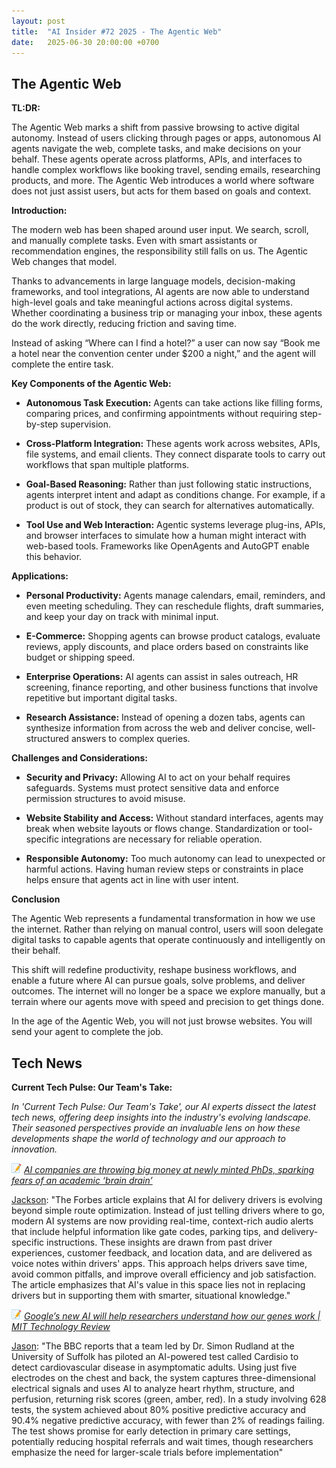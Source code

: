 ```yaml
---
layout: post
title:  "AI Insider #72 2025 - The Agentic Web"
date:   2025-06-30 20:00:00 +0700
---
```


## The Agentic Web

**TL:DR:**

The Agentic Web marks a shift from passive browsing to active digital autonomy. Instead of users clicking through pages or apps, autonomous AI agents navigate the web, complete tasks, and make decisions on your behalf. These agents operate across platforms, APIs, and interfaces to handle complex workflows like booking travel, sending emails, researching products, and more. The Agentic Web introduces a world where software does not just assist users, but acts for them based on goals and context.

__Introduction:__

The modern web has been shaped around user input. We search, scroll, and manually complete tasks. Even with smart assistants or recommendation engines, the responsibility still falls on us. The Agentic Web changes that model.

Thanks to advancements in large language models, decision-making frameworks, and tool integrations, AI agents are now able to understand high-level goals and take meaningful actions across digital systems. Whether coordinating a business trip or managing your inbox, these agents do the work directly, reducing friction and saving time.

Instead of asking “Where can I find a hotel?” a user can now say “Book me a hotel near the convention center under $200 a night,” and the agent will complete the entire task.

__Key Components of the Agentic Web:__

* **Autonomous Task Execution:**
Agents can take actions like filling forms, comparing prices, and confirming appointments without requiring step-by-step supervision.

* **Cross-Platform Integration:**
These agents work across websites, APIs, file systems, and email clients. They connect disparate tools to carry out workflows that span multiple platforms.

* **Goal-Based Reasoning:**
Rather than just following static instructions, agents interpret intent and adapt as conditions change. For example, if a product is out of stock, they can search for alternatives automatically.

* **Tool Use and Web Interaction:**
Agentic systems leverage plug-ins, APIs, and browser interfaces to simulate how a human might interact with web-based tools. Frameworks like OpenAgents and AutoGPT enable this behavior.

__Applications:__

* **Personal Productivity:**
Agents manage calendars, email, reminders, and even meeting scheduling. They can reschedule flights, draft summaries, and keep your day on track with minimal input.

* **E-Commerce:**
Shopping agents can browse product catalogs, evaluate reviews, apply discounts, and place orders based on constraints like budget or shipping speed.

* **Enterprise Operations:**
AI agents can assist in sales outreach, HR screening, finance reporting, and other business functions that involve repetitive but important digital tasks.

* **Research Assistance:**
Instead of opening a dozen tabs, agents can synthesize information from across the web and deliver concise, well-structured answers to complex queries.

__Challenges and Considerations:__

* **Security and Privacy:**
Allowing AI to act on your behalf requires safeguards. Systems must protect sensitive data and enforce permission structures to avoid misuse.

* **Website Stability and Access:**
Without standard interfaces, agents may break when website layouts or flows change. Standardization or tool-specific integrations are necessary for reliable operation.

* **Responsible Autonomy:**
Too much autonomy can lead to unexpected or harmful actions. Having human review steps or constraints in place helps ensure that agents act in line with user intent.

__Conclusion__

The Agentic Web represents a fundamental transformation in how we use the internet. Rather than relying on manual control, users will soon delegate digital tasks to capable agents that operate continuously and intelligently on their behalf.

This shift will redefine productivity, reshape business workflows, and enable a future where AI can pursue goals, solve problems, and deliver outcomes. The internet will no longer be a space we explore manually, but a terrain where our agents move with speed and precision to get things done.

In the age of the Agentic Web, you will not just browse websites. You will send your agent to complete the job.

## Tech News

__Current Tech Pulse: Our Team's Take:__

*In 'Current Tech Pulse: Our Team's Take', our AI experts dissect the latest tech news, offering deep insights into the industry's evolving landscape. Their seasoned perspectives provide an invaluable lens on how these developments shape the world of technology and our approach to innovation.*


![memo](/assets/images/memo16.png) *[AI companies are throwing big money at newly minted PhDs, sparking fears of an academic ‘brain drain’](https://www.msn.com/en-us/money/careersandeducation/ai-companies-are-throwing-big-money-at-newly-mgted-phds-sparking-fears-of-an-academic-brain-drain/ar-AA1HpnpH)*

[Jackson](https://www.linkedin.com/in/jackson-cates-315a0b1ab/): "The Forbes article explains that AI for delivery drivers is evolving beyond simple route optimization. Instead of just telling drivers where to go, modern AI systems are now providing real-time, context-rich audio alerts that include helpful information like gate codes, parking tips, and delivery-specific instructions. These insights are drawn from past driver experiences, customer feedback, and location data, and are delivered as voice notes within drivers' apps. This approach helps drivers save time, avoid common pitfalls, and improve overall efficiency and job satisfaction. The article emphasizes that AI's value in this space lies not in replacing drivers but in supporting them with smarter, situational knowledge."

![memo](/assets/images/memo16.png) *[Google’s new AI will help researchers understand how our genes work | MIT Technology Review](https://www.technologyreview.com/2025/06/25/1119345/google-deepmind-alphagenome-ai/)*

[Jason](https://www.linkedin.com/in/jason-bengtson-b8a9a83b): "The BBC reports that a team led by Dr. Simon Rudland at the University of Suffolk has piloted an AI-powered test called Cardisio to detect cardiovascular disease in asymptomatic adults. Using just five electrodes on the chest and back, the system captures three-dimensional electrical signals and uses AI to analyze heart rhythm, structure, and perfusion, returning risk scores (green, amber, red). In a study involving 628 tests, the system achieved about 80% positive predictive accuracy and 90.4% negative predictive accuracy, with fewer than 2% of readings failing. The test shows promise for early detection in primary care settings, potentially reducing hospital referrals and wait times, though researchers emphasize the need for larger-scale trials before implementation"